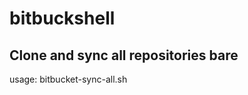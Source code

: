bitbuckshell
============

## Clone and sync all repositories bare

  usage: bitbucket-sync-all.sh <username> <apikey>
